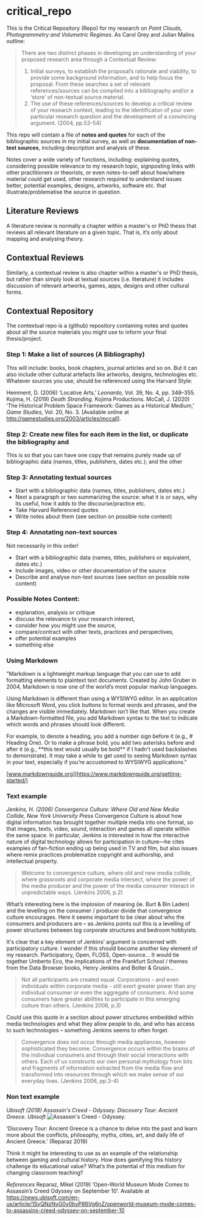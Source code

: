 # critical_repo
This is the Critical Repository (Repo) for my research on *Point Clouds, Photogrammetry and Volumetric Regimes*. As Carol Grey and Julian Malins outline: 
>There are two distinct phases in developing an understanding of your proposed research area through a Contextual Review:
>1. Initial surveys, to establish the proposal’s rationale and viability, to provide some background information, and to help focus the proposal. From these searches a set of relevant references/sources can be compiled into a bibliography and/or a ‘store’ of non-textual source material.
>2. The use of these references/sources to develop a critical review of your research context, leading to the identificaton of your own particular research question and the development of a convincing argument. (2004, pp.53-54)

This repo will contain a file of **notes and quotes** for each of the bibliographic sources in my initial survey, as well as **documentation of non-text sources**, including description and analysis of these. 

Notes cover a wide variety of functions, including: explaining quotes, considering possible relevance to my research topic, signposting links with other practitioners or theorists, or even notes-to-self about how/where material could get used, other research required to understand issues better, potential examples, designs, artworks, software etc. that illustrate/problematise the source in question.

## Literature Reviews
A literature review is normally a chapter within a master's or PhD thesis that reviews all relevant literature on a given topic. That is, it’s only about mapping and analysing theory.

## Contextual Reviews
Similarly, a contextual review is also chapter within a master's or PhD thesis, but rather than simply look at textual sources (i.e. literature) it includes discussion of relevant artworks, games, apps, designs and other cultural forms. 

## Contextual Repository
The contextual repo is a (github) repository containing notes and quotes about all the source materials you might use to inform your final thesis/project.

### Step 1: Make a list of sources (A Bibliography)
This will include: books, book chapters, journal articles and so on. But it can also include other cultural artefacts like artworks, designs, technologies etc.
Whatever sources you use, should be referenced using the Harvard Style:

Hemment, D. (2006) ‘Locative Arts,’ *Leonardo,* Vol. 39, No. 4, pp. 348–355.
Kojima, H. (2019) *Death Stranding.* Kojima Productions.
McCall, J. (2020) ‘The Historical Problem Space Framework: Games as a Historical Medium,’ *Game Studies,* Vol.  20, No. 3. [Available online at http://gamestudies.org/2003/articles/mccall].

### Step 2: Create new files for each item in the list, or duplicate the bibliography and 
This is so that you can have one copy that remains purely made up of bibliographic data (names, titles, publishers, dates etc.); and the other 

### Step 3: Annotating textual sources
- Start with a bibliographic data (names, titles, publishers, dates etc.)
- Next a paragraph or two summarizing the source: what it is or says, why its useful, how it adds to the discourse/practice etc.
- Take Harvard Referenced quotes
- Write notes about them (see section on possible note content)

### Step 4: Annotating non-text sources
Not necessarily in this order!
- Start with a bibliographic data (names, titles, publishers or equivalent, dates etc.)
- Include images, video or other documentation of the source
- Describe and analyse non-text sources (see section on possible note content)

### Possible Notes Content: 
- explanation, analysis or critique 
- discuss the relevance to your research interest, 
- consider how you might use the source, 
- compare/contract with other texts, practices and perspectives, 
- offer potential examples
- something else

### Using Markdown
"Markdown is a lightweight markup language that you can use to add formatting elements to plaintext text documents. Created by John Gruber in 2004, Markdown is now one of the world’s most popular markup languages.

Using Markdown is different than using a WYSIWYG editor. In an application like Microsoft Word, you click buttons to format words and phrases, and the changes are visible immediately. Markdown isn’t like that. When you create a Markdown-formatted file, you add Markdown syntax to the text to indicate which words and phrases should look different.

For example, to denote a heading, you add a number sign before it (e.g., # Heading One). Or to make a phrase bold, you add two asterisks before and after it (e.g., \*\*this text would usually be bold\*\* if I hadn't used backslashes to demonstrate). It may take a while to get used to seeing Markdown syntax in your text, especially if you’re accustomed to WYSIWYG applications."

[www.markdownguide.org](https://www.markdownguide.org/getting-started/)

### Text example
*Jenkins, H. (2006) Convergence Culture: Where Old and New Media Collide, New York University Press*
Convergence Culture is about how digital information has brought together multiple media into one format, so that images, texts, video, sound, interaction and games all operate within the same space. In particular, Jenkins is interested in how the interactive nature of digital technology allows for participation in culture—he cites examples of fan-fiction ending up being used in TV and film, but also issues where remix practices problematize copyright and authorship, and intellectual property. 

>Welcome to convergence culture, where old and new media collide, where grassroots and corporate media intersect, where the power of the media producer and the power of the media consumer interact in unpredictable ways. (Jenkins 2006, p.2)

What’s interesting here is the implosion of meaning (ie. Burt & Bin Laden) and the levelling on the consumer / producer divide that convergence culture encourages. Here it seems important to be clear about who the consumers and producers are – as Jenkins points out this is a levelling of power structures between big corporate structures and bedroom hobbyists.

It's clear that a key element of Jenkins’ argument is concerned with participatory culture. I wonder if this should  become another key element of my research. Participatory, Open, FLOSS, Open-source... It would tie together  Umberto Eco, the implications of the Frankfurt School / themes from the Data Browser books, Henry Jenkins and  Bolter & Grusin…

>Not all participants are created equal. Corporations - and even individuals within corporate media - still exert  greater power than any individual consumer or even the aggregate of consumers. And some consumers have  greater abilities to participate in this emerging culture than others. (Jenkins 2006, p.3)

Could use this quote in a section about power structures embedded within media technologies and what they allow people to do, and who  has access to such technologies – something Jenkins seems to often forget.

>Convergence does not occur through media appliances, however sophisticated they become. Convergence occurs  within the brains of the individual consumers and through their social interactions with others. Each of us constructs  our own personal mythology from bits and fragments of information extracted from the media flow and  transformed into resources through which we make sense of our everyday lives. (Jenkins 2006, pp.3-4)

### Non text example
*Ubisoft (2018) Assassin's Creed - Odyssey. Discovery Tour: Ancient Greece. Ubisoft*
![Assassin's Creed - Odyssey.](https://www.google.com/url?sa=i&url=https%3A%2F%2Fstore.ubi.com%2Fuk%2Fdiscovery-tour--ancient-greece-by-ubisoft%2F5d4041f35cdf9a07d09464ad.html&psig=AOvVaw0FnEDJNVYJNCnCrt0UHrsL&ust=1633472090492000&source=images&cd=vfe&ved=0CAsQjRxqFwoTCOij2fPjsfMCFQAAAAAdAAAAABAJ)

‘Discovery Tour: Ancient Greece is a chance to delve into the past and learn more about the conflicts, philosophy, myths, cities, art, and daily life of Ancient Greece.’ (Reparaz 2019) 

Think it might be interesting to use as an example of the relationship between gaming and cultural history. How does gamifying this history challenge its educational value? What’s the potential of this medium for changing classroom teaching?

*References*
Reparaz, Mikel (2019) ‘Open-World Museum Mode Comes to Assassin’s Creed Odyssey on September 10’. Available at https://news.ubisoft.com/en-us/article/1SyQNzNyG0y0byP86Vg6nZ/openworld-museum-mode-comes-to-assassins-creed-odyssey-on-september-10 


